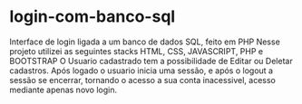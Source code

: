 # login-com-banco-sql
Interface de login ligada a um banco de dados SQL, feito em PHP
Nesse projeto utilizei as seguintes stacks HTML, CSS, JAVASCRIPT, PHP e BOOTSTRAP
O Usuario cadastrado tem a possibilidade de Editar ou Deletar cadastros.
Após logado o usuario inicia uma sessão, e após o logout a sessão se encerrar, tornando o acesso a sua conta inacessivel, acesso mediante apenas novo login.


